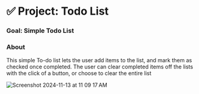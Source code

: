 # ✅ Project: Todo List

### Goal: Simple Todo List

### About

This simple To-do list lets the user add items to the list, and mark them as checked once completed. The user can clear completed items off the lists with the click of a button, or choose to clear the entire list

![Screenshot 2024-11-13 at 11 09 17 AM](https://github.com/user-attachments/assets/40d58c99-ead8-4873-8240-f2b0e3934903)
